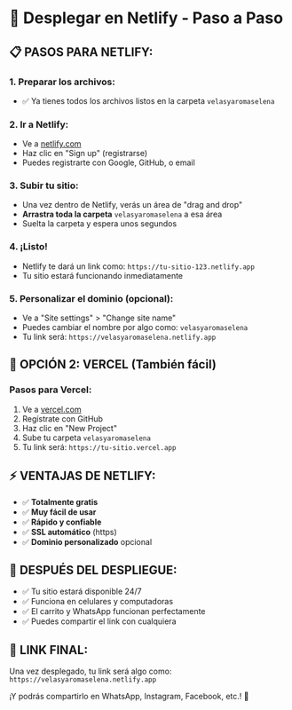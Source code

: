 # 🚀 Desplegar en Netlify - Paso a Paso

## 📋 **PASOS PARA NETLIFY:**

### **1. Preparar los archivos:**
- ✅ Ya tienes todos los archivos listos en la carpeta `velasyaromaselena`

### **2. Ir a Netlify:**
- Ve a [netlify.com](https://netlify.com)
- Haz clic en "Sign up" (registrarse)
- Puedes registrarte con Google, GitHub, o email

### **3. Subir tu sitio:**
- Una vez dentro de Netlify, verás un área de "drag and drop"
- **Arrastra toda la carpeta** `velasyaromaselena` a esa área
- Suelta la carpeta y espera unos segundos

### **4. ¡Listo!**
- Netlify te dará un link como: `https://tu-sitio-123.netlify.app`
- Tu sitio estará funcionando inmediatamente

### **5. Personalizar el dominio (opcional):**
- Ve a "Site settings" > "Change site name"
- Puedes cambiar el nombre por algo como: `velasyaromaselena`
- Tu link será: `https://velasyaromaselena.netlify.app`

## 🔗 **OPCIÓN 2: VERCEL (También fácil)**

### **Pasos para Vercel:**
1. Ve a [vercel.com](https://vercel.com)
2. Regístrate con GitHub
3. Haz clic en "New Project"
4. Sube tu carpeta `velasyaromaselena`
5. Tu link será: `https://tu-sitio.vercel.app`

## ⚡ **VENTAJAS DE NETLIFY:**
- ✅ **Totalmente gratis**
- ✅ **Muy fácil de usar**
- ✅ **Rápido y confiable**
- ✅ **SSL automático** (https)
- ✅ **Dominio personalizado** opcional

## 📱 **DESPUÉS DEL DESPLIEGUE:**
- ✅ Tu sitio estará disponible 24/7
- ✅ Funciona en celulares y computadoras
- ✅ El carrito y WhatsApp funcionan perfectamente
- ✅ Puedes compartir el link con cualquiera

## 🎯 **LINK FINAL:**
Una vez desplegado, tu link será algo como:
`https://velasyaromaselena.netlify.app`

¡Y podrás compartirlo en WhatsApp, Instagram, Facebook, etc.! 🌟 